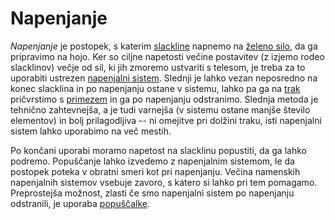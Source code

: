 # Napenjanje

*Napenjanje* je postopek, s katerim [slackline](/slackline)
napnemo na [želeno silo](/napetost), da ga pripravimo na hojo.
Ker so ciljne napetosti večine postavitev (z izjemo rodeo slacklinov)
večje od sil, ki jih zmoremo ustvariti s telesom, je treba za to
uporabiti ustrezen [napenjalni sistem](/napenjalni-sistem).
Slednji je lahko vezan neposredno na konec slacklina in po napenjanju
ostane v sistemu, lahko pa ga na [trak](/trak) pričvrstimo s
[primezem](/primež) in ga po napenjanju odstranimo. Slednja
metoda je tehnično zahtevnejša, a je tudi varnejša (v sistemu ostane
manjše število elementov) in bolj prilagodljiva -- ni omejitve pri
dolžini traku, isti napenjalni sistem lahko uporabimo na več mestih.

Po končani uporabi moramo napetost na slacklinu popustiti, da ga lahko
podremo. Popuščanje lahko izvedemo z napenjalnim sistemom, le da
postopek poteka v obratni smeri kot pri napenjanju. Večina namenskih
napenjalnih sistemov vsebuje zavoro, s katero si lahko pri tem pomagamo.
Preprostejša možnost, zlasti če smo napenjalni sistem po napenjanju
odstranili, je uporaba [popuščalke](/popuščalka).
